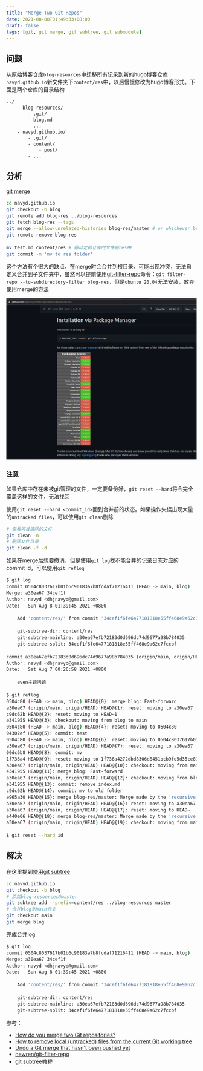 ```yaml
---
title: "Merge Two Git Repos"
date: 2021-08-08T01:49:33+08:00
draft: false
tags: [git, git merge, git subtree, git submodule]
---
```


## 问题

从原始博客仓库`blog-resources`中迁移所有记录到新的hugo博客仓库`navyd.github.io`新文件夹下`content/res`中，以后慢慢修改为hugo博客形式。下面是两个仓库的目录结构

```
../
    - blog-resources/
        - .git/
        - blog.md
        - ...
    - navyd.github.io/
        - .git/
        - content/
            - post/
        - ...
```

## 分析

[git merge](https://stackoverflow.com/a/10548919/8566831)

```sh
cd navyd.github.io
git checkout -b blog
git remote add blog-res ../blog-resources
git fetch blog-res --tags
git merge --allow-unrelated-histories blog-res/master # or whichever branch you want to merge
git remote remove blog-res

mv test.md content/res # 移动之前仓库的文件到res中
git commit -m 'mv to res folder'
```

这个方法有个很大的缺点，在merge时会合并到根目录，可能出现冲突，无法自定义合并到子文件夹中，虽然可以提前使用[git-filter-repo](https://github.com/newren/git-filter-repo)命令：`git filter-repo --to-subdirectory-filter blog-res`，但是`ubuntu 20.04`无法安装，放弃使用merge的方法

![](merge-two-git-repos/2021-08-08-01-49-49.png)

### 注意

如果仓库中存在未被git管理的文件，一定要备份好，`git reset --hard`将会完全覆盖这样的文件，无法找回

使用`git reset --hard <commit_id>`回到合并前的状态。如果操作失误出现大量的`untracked files`，可以使用`git clean`删除

```sh
# 查看可被清除的文件
git clean -n
# 删除文件目录
git clean -f -d
```

如果在merge后想要撤消，但是使用`git log`找不能合并的记录日志对应的commit id，可以使用`git reflog`

```sh
$ git log
commit 0504c8037617b01b6c90183a7b8fcdaf71216411 (HEAD -> main, blog)
Merge: a30ea67 34cef1f
Author: navyd <dhjnavyd@gmail.com>
Date:   Sun Aug 8 01:39:45 2021 +0800

    Add 'content/res/' from commit '34cef1f6fe6477181818e55ff468e9a62c7fccbf'

    git-subtree-dir: content/res
    git-subtree-mainline: a30ea67efb72183d0d696dc74d9677a98b784035
    git-subtree-split: 34cef1f6fe6477181818e55ff468e9a62c7fccbf

commit a30ea67efb72183d0d696dc74d9677a98b784035 (origin/main, origin/HEAD)
Author: navyd <dhjnavyd@gmail.com>
Date:   Sat Aug 7 00:26:58 2021 +0800

    even主题问题

$ git reflog
0504c80 (HEAD -> main, blog) HEAD@{0}: merge blog: Fast-forward
a30ea67 (origin/main, origin/HEAD) HEAD@{1}: reset: moving to a30ea67
c9dc62b HEAD@{2}: reset: moving to HEAD~1
e341955 HEAD@{3}: checkout: moving from blog to main
0504c80 (HEAD -> main, blog) HEAD@{4}: reset: moving to 0504c80
94302ef HEAD@{5}: commit: test
0504c80 (HEAD -> main, blog) HEAD@{6}: reset: moving to 0504c8037617b01b6c90183a7b8fcdaf71216411
a30ea67 (origin/main, origin/HEAD) HEAD@{7}: reset: moving to a30ea67
00dc6b8 HEAD@{8}: commit: mv
1f736a4 HEAD@{9}: reset: moving to 1f736a4272dbd8306d8451bcb9fe5d35ce81878e
a30ea67 (origin/main, origin/HEAD) HEAD@{10}: checkout: moving from main to blog
e341955 HEAD@{11}: merge blog: Fast-forward
a30ea67 (origin/main, origin/HEAD) HEAD@{12}: checkout: moving from blog to main
e341955 HEAD@{13}: commit: remove index.md
c9dc62b HEAD@{14}: commit: mv to old folder
e965a30 HEAD@{15}: merge blog-res/master: Merge made by the 'recursive' strategy.
a30ea67 (origin/main, origin/HEAD) HEAD@{16}: reset: moving to a30ea67
a30ea67 (origin/main, origin/HEAD) HEAD@{17}: reset: moving to HEAD~
e440e06 HEAD@{18}: merge blog-res/master: Merge made by the 'recursive' strategy.
a30ea67 (origin/main, origin/HEAD) HEAD@{19}: checkout: moving from main to blog

$ git reset --hard id
```

## 解决

在这里提到[使用git subtree](https://stackoverflow.com/a/14992078/8566831)

```sh
cd navyd.github.io
git checkout -b blog
# 添加blog-resources@master
git subtree add --prefix=content/res ../blog-resources master
# 合并blog到main分支
git checkout main
git merge blog
```

完成合并log

```sh
$ git log
commit 0504c8037617b01b6c90183a7b8fcdaf71216411 (HEAD -> main, blog)
Merge: a30ea67 34cef1f
Author: navyd <dhjnavyd@gmail.com>
Date:   Sun Aug 8 01:39:45 2021 +0800

    Add 'content/res/' from commit '34cef1f6fe6477181818e55ff468e9a62c7fccbf'

    git-subtree-dir: content/res
    git-subtree-mainline: a30ea67efb72183d0d696dc74d9677a98b784035
    git-subtree-split: 34cef1f6fe6477181818e55ff468e9a62c7fccbf
```

参考：

- [How do you merge two Git repositories?](https://stackoverflow.com/questions/1425892/how-do-you-merge-two-git-repositories)
- [How to remove local (untracked) files from the current Git working tree](https://stackoverflow.com/a/64966/8566831)
- [Undo a Git merge that hasn't been pushed yet](https://stackoverflow.com/a/2389423/8566831)
- [newren/git-filter-repo](https://github.com/newren/git-filter-repo)
- [git subtree教程](https://segmentfault.com/a/1190000012002151)
